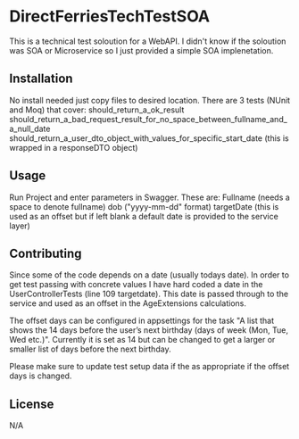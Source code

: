 # DirectFerriesTechTestSOA

This is a technical test soloution for a WebAPI. I didn't know if the soloution was SOA or Microservice so I just provided a simple SOA implenetation.

## Installation

No install needed just copy files to desired location. There are 3 tests (NUnit and Moq) that cover:
should_return_a_ok_result
should_return_a_bad_request_result_for_no_space_between_fullname_and_a_null_date
should_return_a_user_dto_object_with_values_for_specific_start_date (this is wrapped in a responseDTO object)

## Usage

Run Project and enter parameters in Swagger. These are:
Fullname (needs a space to denote fullname)
dob ("yyyy-mm-dd" format)
targetDate (this is used as an offset but if left blank a default date is provided to the service layer)

## Contributing

Since some of the code depends on a date (usually todays date). In order to get test passing with concrete values I have hard coded a date in the UserControllerTests (line 109 targetdate). 
This date is passed through to the service and used as an offset in the AgeExtensions calculations.

The offset days can be configured in appsettings for the task "A list that shows the 14 days before the user’s next birthday (days of week (Mon, Tue, Wed etc.)".
Currently it is set as 14 but can be changed to get a larger or smaller list of days before the next birthday.

Please make sure to update test setup data if the as appropriate if the offset days is changed.

## License

N/A
